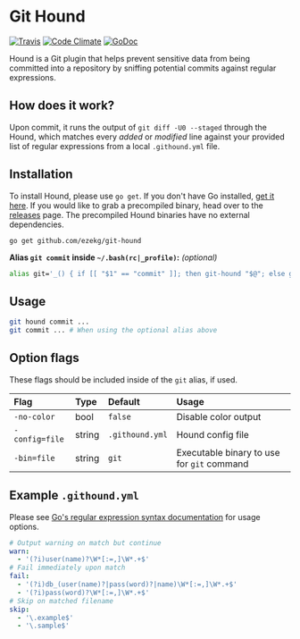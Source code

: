 # Git Hound
[![Travis](https://img.shields.io/travis/ezekg/git-hound.svg?style=flat-square)](https://travis-ci.org/ezekg/git-hound)
[![Code Climate](https://img.shields.io/codeclimate/github/ezekg/git-hound.svg?style=flat-square)](https://codeclimate.com/github/ezekg/git-hound)
[![GoDoc](https://img.shields.io/badge/godoc-reference-blue.svg?style=flat-square)](https://godoc.org/github.com/ezekg/git-hound)

Hound is a Git plugin that helps prevent sensitive data from being committed into a repository by sniffing potential commits against regular expressions.

## How does it work?
Upon commit, it runs the output of `git diff -U0 --staged` through the Hound, which matches every _added_ or _modified_ line against your provided list of regular expressions from a local `.githound.yml` file.

## Installation
To install Hound, please use `go get`. If you don't have Go installed, [get it here](https://golang.org/dl/). If you would like to grab a precompiled binary, head over to the [releases](https://github.com/ezekg/git-hound/releases) page. The precompiled Hound binaries have no external dependencies.

```
go get github.com/ezekg/git-hound
```

**Alias `git commit` inside `~/.bash(rc|_profile)`:** _(optional)_
```bash
alias git='_() { if [[ "$1" == "commit" ]]; then git-hound "$@"; else git "$@"; fi }; _'
```

## Usage
```bash
git hound commit ...
git commit ... # When using the optional alias above
```

## Option flags
These flags should be included inside of the `git` alias, if used.

| Flag           | Type   | Default         | Usage                                      |
| :------------- | :----- | :-------------- | :----------------------------------------- |
| `-no-color`    | bool   | `false`         | Disable color output                       |
| `-config=file` | string | `.githound.yml` | Hound config file                          |
| `-bin=file`    | string | `git`           | Executable binary to use for `git` command |

## Example `.githound.yml`
Please see [Go's regular expression syntax documentation](https://golang.org/pkg/regexp/syntax/) for usage options.

```yaml
# Output warning on match but continue
warn:
  - '(?i)user(name)?\W*[:=,]\W*.+$'
# Fail immediately upon match
fail:
  - '(?i)db_(user(name)?|pass(word)?|name)\W*[:=,]\W*.+$'
  - '(?i)pass(word)?\W*[:=,]\W*.+$'
# Skip on matched filename
skip:
  - '\.example$'
  - '\.sample$'
```
